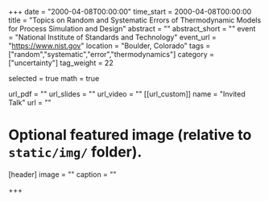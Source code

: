 +++
date =  "2000-04-08T00:00:00"
time_start =  2000-04-08T00:00:00
title =  "Topics on Random and Systematic Errors of Thermodynamic Models for Process Simulation and Design"
abstract =  ""
abstract_short =  ""
event =  "National Institute of Standards and Technology"
event_url =  "https://www.nist.gov"
location =  "Boulder, Colorado"
tags =  ["random","systematic","error","thermodynamics"]
category = ["uncertainty"]
tag_weight = 22

selected =  true
math =  true

url_pdf = ""
url_slides = ""
url_video = ""
[[url_custom]]
    name = "Invited Talk"
    url = ""



# Optional featured image (relative to `static/img/` folder).
[header]
image = ""
caption = ""

+++

